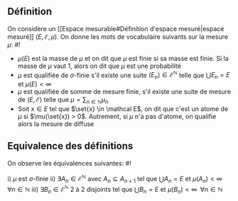 ## Définition
On considère un [[Espace mesurable#Définition d'espace mesuré|espace mesuré]] $(E, \mathcal E, \mu)$. On donne les mots de vocabulaire suivants sur la mesure $\mu$: #!

- $\mu(E)$ est la masse de $\mu$ et on dit que $\mu$ est finie si sa masse est finie. 
	Si la masse de $\mu$ vaut 1, alors on dit que $\mu$ est une probabilité
- $\mu$ est qualifiée de $\sigma$-finie s'il existe une suite $(E_n) \in \mathcal E^\mathbb N$ telle que
	$\bigcup E_n = E$ et $\mu(E) < \infty$
- $\mu$ est qualifiée de somme de mesure finie, s'il existe une suite de mesure de $(E, \mathcal E)$ telle que
	$\mu = \sum_{n \in \mathbb N} \mu_n$
- Soit $x \in E$ tel que $\set{x} \in \mathcal E$, on dit que c'est un atome de $\mu$ si
	$\mu(\set{x}) > 0$. Autrement, si $\mu$ n'a pas d'atome, on qualifie alors la mesure de diffuse
<!--ID: 1729505204715-->



## Equivalence des définitions
On observe les équivalences suivantes: #!

i) $\mu$ est $\sigma$-finie
ii) $\exists A_n \in \mathcal E^\mathbb N$ avec $A_n \subseteq A_{n+1}$ tel que $\bigcup A_n = E$ et $\mu(A_n) < \infty \; \; \forall n \in\mathbb N$
iii) $\exists B_n \in \mathcal E^\mathbb N$ 2 à 2 disjoints tel que $\bigcup B_n = E$ et $\mu(B_n) < \infty \; \; \forall n \in\mathbb N$
<!--ID: 1729505204717-->




